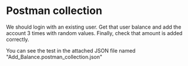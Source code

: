 # Postman collection

We should login with an existing user. Get that user balance and add the account 3 times with random values. Finally, check that amount is added correctly.


<p> You can see the test in the attached JSON file named "Add_Balance.postman_collection.json"
